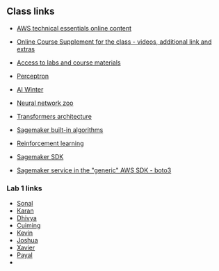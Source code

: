 ## Class links
- [AWS technical essentials online content](https://explore.skillbuilder.aws/learn/course/internal/view/elearning/1851/aws-technical-essentials)
- [Online Course Supplement for the class - videos, additional link and extras](https://explore.skillbuilder.aws/learn/courses/17719/online-course-supplement-practical-data-science-with-amazon-sagemaker/lessons/153500/practical-data-science-with-amazon-sagemaker-online-course-supplement)

- [Access to labs and course materials](https://us-east-1.student.classrooms.aws.training/class/u2EqHJQNthfQsuxpPtVQeH)
- [Perceptron](https://en.wikipedia.org/wiki/Perceptron)
- [AI Winter](https://en.wikipedia.org/wiki/AI_winter)
- [Neural network zoo](https://www.asimovinstitute.org/neural-network-zoo/)
- [Transformers architecture](https://aws.amazon.com/what-is/transformers-in-artificial-intelligence/)
- [Sagemaker built-in algorithms](https://docs.aws.amazon.com/sagemaker/latest/dg/algos.html)
- [Reinforcement learning](https://en.wikipedia.org/wiki/Reinforcement_learning)
- [Sagemaker SDK](https://sagemaker.readthedocs.io/en/stable/overview.html)
- [Sagemaker service in the "generic" AWS SDK - boto3](https://boto3.amazonaws.com/v1/documentation/api/latest/reference/services/sagemaker.html)

### Lab 1 links
- [Sonal](https://us-west-2.signin.aws.amazon.com/federation?Action=login&Issuer=https%3A%2F%2Faws.amazon.com%2F&Destination=https%3A%2F%2Fus-west-2.console.aws.amazon.com%2Fconsole%2Fhome%3Fregion%3Dus-west-2&SigninToken=Yj3RhYAqmhaY50mXHmFnrVfQ4bFs4azpTh_7nUOao-OgbMW-H2Ns344ts-GINQNgt1EzNHXJhqu1SBJPaM18fVKearK9Asbc7n7CFiyUlbhxJLckPCepOh0YqFZTEz1jYUkdQ2kGcvp5cSqb0JzHrh16xkIXKRRj_lw6mNIGC36rWWV17bVOtvpsKazAHUvtgjimkE6StfVEqYJih3eqaEwP-RQD2Z8I993U4ALqBLeql7tr_lC-5FVZefU1-bFi9XXZSn4aetKWWuiSB6b39qZq8BTINDxn2ygDp4wcm9gM9E50qmqCrIPaWNRBDacSdp7fhrIpQNxhzNGswXtVXgzAa5J59Ho_3xGuVzh9cRU62L728MtCIJlq0k4FP1Ca4yur3KbR9hcteDeuFJxzRyFjR9teJ3cXHPGV7knFn9mEh22jbc4Ap1Tv9OplCTUUJP0ufdp7uc9ke5GYGwfrFtqW86eLpU2ueeIq05vnmUoJ-zIeO85NdwY-NCMrVFKSfAAATEcnErEubGrOzhzVTm0P9lRCg5WBDNRm3devjtYiYC8FSfrpgWCIgJq1iuyJeWjdPv67S3dhL4fSsSZOYkFhp7BZTYihPHyTWQT-Zkx6LNJnhHpE0rehZfqdFgrfB_EE9PV_ljD9iIl7jHvqyUaKfKF0QJh0wSKv3lhB_kHf20uSvGLf6xOtxTv-tCwhyDp94tvUd935fAGdAsJCuos08ZdOK-HDUtwvy8jvLpMPVThu-DrK4iknKNv0IODUz-cod-mJP_mdFeDKyJKU2P-whngCEwshVJSUMXQaWCOFsOVQr5VJQsGlNQfnwlxB9UkdUJ_U4SbILII1p0RfzDkRyxUsmEZ_jF7xYmKTo--G3sVz8rS7CVDt8eD_QVCsejf4wgflZ3UKr0UtCH9L0LN3zeZxjbMjror6SU5APkTGjFDvlTEpifg1sl-yS7VX-b9nvPpCurBpJUx1pS7kok72x1cpFCQIUfwie53M8_JX3abrcmMruONJwB6bKVy_kifeK7LQQ1pri2urSOfku9gO7jTrYpIcCMaflLMvi80RMezYArpH7RW-_BcXAUOZUD4ZWG3auA5JynldNgOsLUa5A65l2W7lbVBb9YHdKCQ_mmmZ7hqCdivr5mME0lQMUQOhCDXNw9aG9p_UWmGBg06bkIqgIN5YeJ2gPgKDYuq40m7nM95EaKBEA14NdNK9z2dr5qOkArwEuMfkfU5ZL2O7KZdDu6ujKhkZxgqpxOfJdhUawjkKd126CBWMC9wlece2U1TQO2Lmc3CAE216ds1Ved2aHLV36y4_Bt0yuxMX4dmMDMfr8rgaHAuAoRfCKX94DurzB1dLrxv8TGtOxVEpx_bI6GvLNyL5IIT7IiteVKWxOSmC2RFEREd6rBUD-yKPAnL4MLjDa4UZ9fCfRAMvgZjSWJ3ganiOra-RZN4RuynVZmKBfFc4L3DXH416BPsKCnC0zxK4YTu81fcZGIHocXZ81PvbixxD4xCgh2VmwFY7aGRdRdY4hjsH09HHdtTKQWeT3z1stak5e7tKpztP7MvlvewPvjCVdTdz75hzGY8OLd3Gd8JfWvd62BdDzpGbCGgAeNJF9BOiIX6QkaGMGgpBvsFkCYAzzZA-COFJRKZVR0k21sz0ZeH4DAHpJrLWLAqe7nGhPjYTcV3-XiCN4X3mn1rWouG1r_Kw9qWeOxATmhs5KYxCgkLhL0g07iu-D8xkas1mVZ6uCDOqwYvt3TsGUkYW4tG723u9I4NrCb5EwX7Ay1uWZFmC0rqAE8yWmEFeME8aNxBEMDiNyqfWdSXdY6z-nB5HrQ4TpkplQRK0sWpMieAyeg8cJQjiZjH_TZ-rcp7VJSeu4lqiGz_EZCDV)
- [Karan](https://us-west-2.signin.aws.amazon.com/federation?Action=login&Issuer=https%3A%2F%2Faws.amazon.com%2F&Destination=https%3A%2F%2Fus-west-2.console.aws.amazon.com%2Fconsole%2Fhome%3Fregion%3Dus-west-2&SigninToken=9ZaERo4i33PErGBqk7SPW9GMAU7WE-idx98c-HCLlM5SBYVw1a7psZ7tRpBsl9vb6J0nyJag_KSHfNHiUOLbZ3If-nrb8oF_CAFWhN4fxJ946QYGhRRUJHLVnPJ50mTHTXf-7gZ0q_sEh0Tj921901YzMqv3KaxDYykNobx6rY00epifdjcK_5mK2F7NDAiDIzqj-FryfvlVOILiQKTKvO-cdf19vXXfU6ShG4mqlabUUXxf7EG9V5gR30m-WB1xH0KnLFsUTm5KsfQpcWfFtXsni3pzfXkVvmuR-_JJjd1f0pYHjdWj0EMYq6lUnw9jgoVIXPxl14QTibbYZ_DV7xi1qbFbjbLxbDIuTFF1w8kNlxQJTecf6vrzR9f5Mh52xGsKKZzvik3k2vW_zxdxnTd7RLjqpD42ZkXfBpAKMIFlO4IKKb6STYwW4wIsD2wguk_97eE35PO4EkoBeTQK_VO7HzBPaIPS0XTSNju3QNJQDZydXRrUiZ2kl-TpEXyyZOw1K-dq1cZ4f25yWc0tIvftXnKBN6RaXzZFR0Two802qeZxPrGXXn6j5V9yp9FXhk70M6SkhePbXBVcX3K_H4sR7Bv9uXEtXbBourCI7x8d0NDx613Dm6UqjnH7Gi2jtzIw5w36Hu8LzLyJh98AwX_djqVH5q_f-bufKOtkI2jA34OPS1BRCrGbJIaWd_45rTZcdEAPEOOBAcUSRgQXlf0BltYuR1tbah7Hgw4pPQ2FNd8hLZLWMYPsj41Ms7-OgiKJsHd02IBBnAWGQpHvBInnSMCIFfHywSEsuKwmAk_Hq6GhCAVyTrV5HR8jOaLkuRLexZw0p_RO9yKzFOAthN_zM5s3x9od9hf0zxc4JAKCaqZ4GuuKJf3NwEdZWV1-2szsLRoFAfs8ZGAFZd8ND556G8B5f2yDUB1EGPmVK02f0WAVrc13CEGSoBAtjo12RaWXqvZX7fzQudMxwYscwlJNGmqXMcygJs30i5F2rV2330qgM-8F1naByl-8QRwIOmueKWG8Mvk7D-dHiVP119TJcHxwacg0sukUiuK_A1Wi6d06Jkt6F0v6N0w2romjLqJ16H5b6wet-G__tbfMGDfUbyW8Ei2IKd7JMPHj9JA024I4kxv1BRbrT76A0_kjgIpSd9y3pqDItu0D92iEMb6_P0CUoFC83SSAUGzY_Lu9R0tk-ct1Lw8k_j9ZSAL7ogeic2kjMmdL95ppIeC_zfoUMpCqddjkTHvdXGcbTFTc5kBxFAfTWVp43XocUb_mwJrIe1MtI6euX7Jteta8QaMt8CZXVViroId_6a4zCJwJC1HCCO3BjMW3h_kaR1SoyK0QVtUJlRUAX_ku4IUVxkBrukZWtyPBmpqTL03F1qZmhaJURhvL_rBwIN3l2Q4C8ce5CBF3_QhLomYDuP_Bv9pcdR3KbUNzb3g64ZRNdVp914Mq_K5ggU72vgekkuEQO9e8qSa-txGpSGaEgChGBtECIi3w7xAYgJZZ0htAtFezyAQpJXa45yCfB9F2uaZuKdfKoPLvy6UaJyan0eESIdd7t9TH1ebj0ZTrA0KWbzlYVSi79AhiqkPtISeUBpdKkWVasNrnApDGYIz1DLI60mXuONFkSL1QQvStZvceRRcJeadfBcm4ReGUMBhp3ami7WEy1U9VpBoQzQiZufBu2XSk4QEFx2HVxzbwBKGKDIS9aJG0xeXJIosw-NeueGC4ccaLoUOL8imlp3_7ZAmLuUTJBJ_Bs-sotCyIW-mSYbiL5P9XeLE30ftNnFKLhYKsDgRauWcNjt8J_QiG8mgZzca7wIA-qt6bU6jefcu2o2dThHQDcx1H_WjU_DUyCrOdKmw6aXVzdE5iWHqS537U1g)
- [Dhivya](https://us-west-2.signin.aws.amazon.com/federation?Action=login&Issuer=https%3A%2F%2Faws.amazon.com%2F&Destination=https%3A%2F%2Fus-west-2.console.aws.amazon.com%2Fconsole%2Fhome%3Fregion%3Dus-west-2&SigninToken=Nw7NvVmAK0jKM1bnHL4Uugf7XFyQAzLvjgyQF78LO-HiogTjUj32m8N6V_gK16zSPJRLtPxuln2oNVtjwufFVmkTOAYu_mbp16EZL__gR3zRSmUcijX5rE9CA_XwW3zk5mCozBB2OvUd3vXGWw2C8lRp8UisOG6pgH9JHIa167SQhqTe5wbZtFfHTHPqstq6HppIQUtej0Kbb1XhGkX6npZxB494Mb7Gls9pPg7_4TeG_ZlkorED3FPMMuLJE5L3K7khc_w5A2KsHsLptQQwqrsnOMkMBguE-1ffg27Gv7il-mV_mFb1Et3wb5zeHHd917NayGH6I5bWiyHiydIhOin5NWBGrWrcSIStBJDH49DheYGShzPxEN0nZMe0q-ScYlxJAWmd3G2Eyz0rp0JPNlaGlpdHEuSfffjwBdfFYMR_MRnWlkr0rCWoGQtPmbGcWm9dnt7yMYnFgAxzqscdSjt6NF3_S43A0unQS7jS-IhhWHriXhD34y4U_B8gaEGJMFf-jFXdD_t9IgvvZybABk2_LWynF4NfNnUpY5pGIIydy9nVzMk7FupudrJurbJ9N4-cR3ibmLNhCMomtQhs4gwq8YNa-9dMhSsnuuAJCHnMqig6ttfHW9zsmAq87QrsnJi-kNrLoesreTh0l-qKjiW4fZwzhNLb0xCkd3gn-kUjHZp8BHrazKxdFuOTfpatdfmWoCpY187rMhn8xz9e-Om6PCooe00IRmJIvkL7pbkcMnjyVgTbbAZOxfz4ePRoozT57nKq2wZ81E3dSUPzCRHVMb-lhGnwhen8p94RuWqFCUc36dR7pqIIN4i1dig2_Ed2xs6zIqn4_ywV-q9pk0wIhYmu7kIWWkuhctkSOc8EKoFiOakKgssP3lxrIFq6SCSmgx2ZWWkHUtOHFQrJZCViwbmV3RFIiKFOu6sT7YE_79s3lCQGKvmDwwaRaryZ5y_MfxGXvxVXsnQKeqp4Z69ZT-dfJ4voM7iNVLKbmS2RZ-nt4IHl9R43bBif1jVf2gFOF-OlGAekdxhxwPxsdoSeDTBQ8bmNwuMhmYpHeyrNlhN0h__rwHOq_iC1lprK0uULynRMm0RsEcR-r3UFEFBU8X4GNdmi-9a0wK_1jXvIlTS6Ly_-7K6l6KmUbHiJshAlAAZU-VO984puRuaRi1-Ev_LFoqp1mTauc7Iuvm-r_s_ywttUW6z3PP4yzRcT5XjmvyEJ_eYTXjlxg5soGgbdnM8u2r6LIs9eLW8inonlENTBTHF5NK3D4yFOiK7lbYTjmIypj0M6J1NNpVnc8PNnFq-JvqHBOMJzFBbZApk8S2rl11tXjtFTghqyyORRalE2sfIJpFfXa5bPn09K34MwHpkhR283NgV44BqncEFXGwdnzMsOlqFdJk2k8bg0ywAZgTmcn9Hv4t7PajakY7p80cLpj_6bWv2ghDw7MZaoCFsrNjRHa6aQJxZMpuWrzjBVWrgizeg1UQ_XFu0bGD3nWvLWFyNTzs6rxtDhRNPI42CuQi82dw5-BEI4qfve1twPVJoy3ie1LZGwk2dQdfdYiGpQKAnbJQIKAI45TGoedn4ReIZAhsh6PAiZTIBuTwFtXMcnwVuJRPuqaeO66VSZ0bosge12YqhXxwOkcMX-iHVChbz7Gh7Owh9TM70khIjc1pe80Gu2pZgDHsJ20V-dHxHKifEXKt2ugO3FzqK5kBbGVyZUQ4BIfTys3PMZJQy4TiBM9Rt1K0J307YvbdknEQGi98rmQ_6319DKamwG2hjDQi5poXsGjdsveSZEkb3rAvMsiLUf8jXIZGAz4p6b2FOOiPdnxGlo9jrkzJ2hv4U5yyDZRZ1aRgSXyRUspnnP2PTgTDAg7FgGRgSMAiIuetPF)
- [Cuiming](https://us-west-2.signin.aws.amazon.com/federation?Action=login&Issuer=https%3A%2F%2Faws.amazon.com%2F&Destination=https%3A%2F%2Fus-west-2.console.aws.amazon.com%2Fconsole%2Fhome%3Fregion%3Dus-west-2&SigninToken=r_hwfE8bL7yxaOMh3vFdZDPfhSFylaY3-IwMZMNupssH1NWhE1xZj0SgPq5h7Fx6njnhIeyTQOYVyZbIcuoVQAefS1gWXSvlnfTPfFj3bQs6MUP1XJuWtf9XxEBM76w96YUlSe1ZartU48UOr-ZXU9xs7UzCXulQONo0rCqKGSKrvFprk2Pu-qP9n8FCTwau4b354ZXsjoLYmG_sZa15T3KG0iHpqTDu7jQjya2BfeTxM-kpal3aZqAWuQPJ2wCvztx4F6-HSoMoXNrklwFlJKpzGAg3X-1peJhbjBE6R3NHrtBMeQXZKbZomOVNo4hd7YEzYk-ozpMQY3zoOp-k_pYY3cljSSF1moGAk8xFiNG1XvhWZx97j2awUtc0xu-aKo8K-TwDA-JgPXDvoNXQMDgFYaswptZ1gYaxbZGFpRx1SCYRj2V4grJmRzu3TjMevIhLdGRtV9aW8dlPwlZRB4irOriuTiII4fYNMS2xKirvt_ssPLk_ky8dyKMO4txXjuvbScTY3C8OgrjPFQa127aPpkaETBZO2LqeXU5_IAHQJHSrFg5xmizDOdP8jurrLxMMYAQw1P2qx0vIpjjrrq6_4PNVMt4_4YiUtstoIgG7lsSJVcW2uj3wHAbtdlJWwKlYTp0zi1SmdeZw6Im-tN4u4oXaMXtqCR78aGYTR7jXmg5EATCBwDlwNzhcV5wK31p4iTgAyqkCyQ-HGZW9hjIidvp2H9MIIWtX2_eBL8S0tA1OxLRH1O_9jONWHnRdrBLUUOzaMae7D13ufJv4Kjs9gODS-9Lq2mj7d8WSWziQ_8cdcOm8UJSU8BCFOLq_ffggZREDzLZfb-lnb0ZgXdFdQAKDFHw38WhZ1rVGvtTAic6V55pwLPfmoxs5OOqGq4psj8rcrqy4Gujg1IHfJIacfdvQYjwVHfhQN29X5nKHbuCPo8LuATOJ7oUpIrOnl92yTkCRaNnl83dctgiQT4ocT_9bek-ykntzpLEVhy4RfkU74paWjBu7wY7cGYj-ZnK-uP5d4BPZnrkBzbBZTrB_AZnxl4l7H-fDFP0-8HYVfWioZbiSU_pAEtD3AN2KSVtBxgLFhP9mqrFgD4Wo4O0Tma3AbDz8TGGYemSbd9tfCiEVdFT4XKYAw7DRXtooYKa5E-Vky0GeynMKCiDEmE6uSJXwU_Xfp_ueAMW0F3Jhifut9JhA3cIeoNLyVCg4t7vcOfXUZCJm7ALAVxV1-bRPiySVtX3sQz4RQv3hLj-fUcMXRUKkNX1tSH54HnGMZ9W3kuo46rVQqz2qcx-OosZPqVY8HrKTNGBmfw39WdOOTj_5pu04JiGjVklnnQYGLAsOavvESa_7_yyF5HEPxz86Jth5Dyg6PXY4S2F6s6yy8prYdsoW5gC9EUvrHzHcdcwncTBeF06lGC0xg1tswQipuvn5kowepHgJbVeBuHoocN_DEsi3SQTlBaEQirnTN9Rxaiq0UvRh1qmJtw7mzlP7sOV07Or-UtPbRmv4s7J1gNMxopyoTUJ7mvxCbVmn9wKAJzZ2jJHL9Fp2DBU6nn3_dTZwGRdyzQr_tei-PEo3ygrBwB1qC5V97UJF7vJ2i2V4uArFU33CWe1JtXmyGBms74euP2JFGrpmyXgVhlscpr3R1kqz6XAo0W8DfmfoeB3DcwSs-ubEoSBsSMfvrd--wHN4cIbY5liCwhQGDLY-LdvLuQwgXuIFqe7ntsagWgD7ell5t9MjFsC_v8qq_T9aT5QrRAsXYgGQgZZriP7DHuD7trhXh3LSK_-gRuDuK9sbJuHiGruQXlNAQYSBtQsIh2amBklBN75ufk7AyoPSRvLBswH4KBoFwisrWXveQQhjTMXxZYTo0vPa1HK-9wDkpe9W)
- [Kevin](https://us-west-2.signin.aws.amazon.com/federation?Action=login&Issuer=https%3A%2F%2Faws.amazon.com%2F&Destination=https%3A%2F%2Fus-west-2.console.aws.amazon.com%2Fconsole%2Fhome%3Fregion%3Dus-west-2&SigninToken=nEAQCBEOEJoBmmuEWE2vB6b_cpxQgs10E_gNYDv3KqRbJn2x6_1xjkiCtKVjDLzdJxLJvQg6T9ZmzpAG6BT3blftOFKWrpBuc_nvuIaFLd1r-aioBImmte5VXWHBxt38q7jDVj0C6wTtPzp12FUoSIh_1RizkYqQLeE_6DL1LdL4mhuIODLUJs2s_TRf93xGlkX7Xvnh8TEJTSuba5EyDqKpVMCcIoJeRDwFcvNpPNMEuE6o9hN9mpVEpNafTnK51FClg0BGE9HH_nlNUbdV1cMIs9QLN_fY4hpQvDnZ-fsB6BPJFXMzZoOUZdxiofSGcB7-CLrpbYo-Si9lSxBNCeF4XI9J0FfzGPbYtGrToWKMCNgwoI4xHkIV6MzM09vJo4-5WHtU98Ca-q6fRKnd09PwsyKoLvY-dIaYu8WuVtuQFaRHltZPNjongKM63gAv4F199VX94t9O40Tyn2lD5x8NneiK_-UD1N6N1z5fclXQGNkxEEbE0mvix7U-uYREOf8Oo_fkpiU_6ujxL4-OBJMVBA2rjeAI6YjT7ENIaSvld6PppaUyQkyK8qmSm5e3EYylsVXoes2rDnLHYwDP01h2YALw3Ss7jNK5_ymiTEB8S0bLKhcoSmRIkFfRJIwN0VbiGH0uaY-wGze5MIBpT5nRiTub5jdJbdEakN0q9uGgdUmZ4crEjFRwWoOyq2lHmzfDAckqe_CQ0rnyhMp22vXEYIcqfZy6grpzUxedWgC8KP3yyux-iFQj-q4Jd38WMyX5EuUal6xDPHYXEsklUKBwvmwrN3TICbpxf5D6PpG9GfgHzKlbv9RT9HUQ_Y6JQGEZ-4a3QT-2Jwr0Q4t6wCkUKjFvp2HsiSfivsbrYERfBWcab_CDwh4IIlz6-mDCPXaq1MTK5OvhEsP_kVczGHBx4NMcWwO9eEt_zpT4Xg_OWTYfeRrd2Zn4PmJvKZmEm11tDIXp2oVMk6AoRmolE15agI8WBw6rEa2ssm0bpOLG8Nfka26ZvC6BlCZwvVgtqYJM121aIMqQDLcdhxeyLGa4cyNbL5lfB5EktJrE61UtN2Z2veSHDltLFGhYY_j4gU7E_W7JsdB5if3riaGIFvcw4vH71zYNf-p4kRexWPZAh1LO8JM7_K3YIkwd9AitgbHcQNXW7J1k8ka-W6z831qsdREp_zxC3QOacST6AawgoSJGiOx85Eyrg44uZ_NAJrDthS3jvyAsCITHjH8wrFVS7R0x5cq-VHwdRsCBjMm4x90HXpqDB2Fdhv2gN8jNTTKuNT3UXY_BSU5nXrBnBPVENWsFtCwBAhgPzOlM2_kOX9yFWFxogfMJaoc61UJHuETkqfiagFNlDdXGd6yeVTer-9rqJCBOAsDs_HdfNkRTXsl7ov-TKYAFtp22SFC7wmRLeLLiq8KiSF42bkZp3ouwxRnEHl7KEZwBR77KHVLz1P_6wH9CnNRr5J2mOKNzuRTIC13Zsh2-ORh-jgeHggqwe9aj1stiiZDywfZrLI8JvfMI8TT6rcl7RJ-wv6zDHFCHrGBPbJxJ5e_Z3Go-SE-8rzXtg5MulnIuMOEo7wV1egyEUI81uhBxYsCbNnb4kbcF_5IPNASORkZmAtRgtPpGUgw2mkVDES6ncb-o6DYBm7IwscoCasLo8IM1E72PjsAG7u0_UOYKaG0I0Ug32E2-cUvp5y-rWq3yeVFOhR6jY4HdCzFyJFvt0rrqIHxXz9CHQE_T4goajmk4DbHlyrTSfVPiE6Ji1Mgss8SlJF_5oCq7MsjXfbptca_Gs9x7Nr0cDgQYCKzm__jEWSATg1Wg1yv0bgEMjRD64Jfo6pe3An45eUE1ctm5TpGgHFYGvqBq5sSK-0KxOoxN0o0Y0Q)
- [Joshua](https://us-west-2.signin.aws.amazon.com/federation?Action=login&Issuer=https%3A%2F%2Faws.amazon.com%2F&Destination=https%3A%2F%2Fus-west-2.console.aws.amazon.com%2Fconsole%2Fhome%3Fregion%3Dus-west-2&SigninToken=vp-AyAoFp6nE2NB2GZeFqLdsP1bTOyzWg7A_oo9k6dlEci7T27_rc5NOvcVGB84xO5XvcziqOdKNBal9I0pZYrWQjvB83XXKOem2uVo0HVJO9AEAE7_6ECCzbRYArvCpPsNDPFqaf7at2jHfNim-OtY0ucBwErBQ9w9EceK59_lKnSSdmBjjU3Ns7PieeRy09gG-AJQckrx4R-qcv054-pFAFnvgp3hW45QNZfHch0vCxEfDpYw2uN8WiF8-XUTCpTXk87HYaG0y3ulxTcKjsYPIXM11PEpGg2W2XDm2qGp46_Zo9aZZALRpYqMkIqZXMtdJrdRK3lDPVj8sYy2_Cg7JIwYZ5Y8BF2iwjgzsL3Te7qDGLvqjJS30XkgsdgTeNX9iEtGmuAgl7ApJTkVylmRhmlMwqhv3xQNTKjfkWKP3Uoq2ZbQWwBM_xK4-QaIivhX8dBlRYF3awWiriQ2nweNCqRfPzY3Ym2j4NU-4J4YguZozIdqWZGCV1kfBQ7GzB4cm4uIIrZSqedlnoMYvPwxVj0i4mCN7UZkOJYIZ-lFb6ewhqwQF7_W_kNwmvfTTd66fiaBaKM74mSaBcJuzMSBCZMgPcrGNXfdDoWF0Yrin_a7GBxaPiAPQMyX3rcAOC5YrG25CTuxnEW0Wp369Xq_OPsepJhpARhNsgmbW1oN7TsoaL29XM7nzJ_BJQ4NJgrhQ_rF-sKmEACONwpG59ykTTwhLsniTXY68z7WGRot9MTYa3jbc2R3adYzgl3Th5_jcv4NSeBzNeAvNIWZ5_ZOcURjAhiXfsoQRjziJi4pJ0k0CLAkgkwDFJSnXy9UAJ1qvx2D93k9HJbyf-xShFia-eRiUVR5j-s83D83fO9qcf74E4c7dPHg0AtuYa9agj219hvqDT1ROuabomlG0r7ziakMsfrrDG5jDUs2WBnY2Faces3iyodMbYV9AAUfoFlvr7oEn8X0oWYJW9quJSb5WhBPNFT7Nho1x_wsq-g4jWWQ-Y1OnPCgKopMp6SSKezePx0tmuxgHXZAL3GIWMOQcc11FSzXcL6sKm1R7JLneT_2Lw8nSFntgj0YKHjb_JB5gskSk7RoBnFqmsSYH0XSpkWObktBvPBvZXQFyL4JqoQT1MD-nOI9Wz8eCQyb6uvUetFIAMxiyQ9-hhZGBCJlAFoU_7opSTvV4CDDbB5RXSAb5qLGrjZU82HUUTPx1ICUar4AZjjIoM3Yenx6mK7bey5Tb3IzC1SkOWhaPcOShh0Wty9QsCfCNe5z-pifjd3cAKKWGMKKEDpHf1ZQiJT7Joe_ihg53ox4YWLQqQkXAC7RzRoYnW7v2SSY-KK4IjuPu4AGL3urIA-9lMyzyy_1J7U_by6ZbhqWknWfOeDeZoTKk_OY1r0l3UP-B2OSmRqore5T9AiB3k68YIlm-xa7B1M8kZY9Zw7BX07bgfYOLilJMfggILlugcSGwg5p3xWM_oblzRc_5AEvpyw5KNLV-6SgZJmcCQZ9fe3u6kU785rkgpz8KEGojDEYIHPoz2Kq3RNLq0ZNjmIJnwCXSkcEeYHYdWwsFnfzE3mb-OkixphjiY6Us4ZT11S1m6Ee6iAo9LX5-gV4e_49squ8Rixc9syLo76TWRdhZ8eVw2lR29Cj7MxyoJdLmohlBlOEX9ptiLrAPkyOfBBbk5MWySUk_TrMOug8uWW4vomcT6qXTYwi851IWDTJmyJtXK1gnMdWVlSD9G1W9OkE7CMBiwrRA8iEarhVF-uxogn6jGrE1Ckj4HS6PjHQVRY6It093KC1k0MMowsXqYqD-UKb8pkHmVe-Bg_-UHOWVSQG9lMHxqe3gtJ9Kg3OopM6H6K70ZjtcIe0d2jVqqe_qFzgmn8777jWS)
- [Xavier](https://us-west-2.signin.aws.amazon.com/federation?Action=login&Issuer=https%3A%2F%2Faws.amazon.com%2F&Destination=https%3A%2F%2Fus-west-2.console.aws.amazon.com%2Fconsole%2Fhome%3Fregion%3Dus-west-2&SigninToken=yQwXCVuNNzE_7xU2UOvzKGUSb4SWLf4Au7IF4Zlhtsougl1BPFN92QjRYo-UAVEyXzgsV4bNH7Xb-G3OaUG-AdLTzzHA9grmeiUi16ZfUea9yR9RySVooHP38Y7frh1wio5AVCHg6hctmrs0pyubIU90o1-4_uIERgD64JOGYBwH1SuJk250hI9jIt-BeqnXz5giNHpJsDJNLEHa8yPSQ6s9X4dZgKFOh9twy6GgLpXVe72CM7mph4lAZMTS-05Bn16fyxurUbJ9C8xkfi9LzaVU0cyQHeoey0PgR2bD2k4va6Fou3u6KJgl0-LQK03GXRaoaSILirK9gih_BRiXgiy29VR3cHKTa4JJggAVOmodOjQ-OxLUVP0Um5_Ch4I1c6zm-Fh8tzQ_rDjalzIzWFaxgv9b24i9xpoSkzljIr253pE6LfqyetLcLcXakR9Xjkzw4TBDr1rW893GuK6VcXerKGzWX9rguK7xMc5Gi4CRgUmDmaXukp8zzlHCG7lMSlCrY-4xH9wHv4HfYVd95rW00CL1cSrBvdPN8R7Tw6SoJE6cHPvhsvP0CCio6qgNBK-Qt7BWZU0F8AYKR8obpqbgurNL3quhCI9Fe3QdUgqJS5Lqf89_ixt9D4cp5oWngw5pWmVHWIYv10fxQJ-l9cajAA5GvjkHft904Qn0Sk1Axj7FLLze5bIM0Z7pQcn_8ZnlxeV29hR_bHW9wA1vwbuzatADdHe6yH5sjfaqACmd8GwLNSONw4Zj8awzdrqn4rUIlhKH7TPQ4vQiQ4d0Unspc_DoYMrHPuzV9btBn9ULFwXuv6qL_pz-H8I4Zz-EKVzMgZgXdt35JGPufhw_5OnUMhQMNpGRGP8n_wVA-7OUnsRiyHijageTfbzBf4lIag-UEGJFUuMei3fQz3p8GoHlQADQuuTy47gww4orAOoVd4tIVY4DwZ4ZLe1F-IWGKDikuiDmCE2oBIbEfQKZmEv2aN5AY6t9rFdNyYe9Q3prYvQ-Z56gFF8NazVV4KX9DJfalvcjE6J66tXLjHvQSLYGjDFFBzQVWSYota0DkRx5706e9vaIohKTplOZ-cxngQx5fhxADJblAzW1654YtDrzMrQj1evWwEhZim-sYkhHyqeZOq-dZvg0Z1p7H3p49CHsefxxgqMbpxfoPWUDZCiOY2Z3BRWHr6f1jvwc9jQec2PhD1LNwCRuI3ABmPBNBVbZHgO3tnjE2UgZ5gPnUxTObOG1fgLY9oL5qelqzyxdn5S8pYbWGqE_wFWWeg1DTjjJF7URsoVzL4rzfwXpP5OIUA75EKXdlXZ2EMH72J6qESdivu8YGzL___wYqzprtWCrO4maH05542WI5mOD9X-ETHPLMxzTkB7MkWzwE8gW2_SIVGaUblxC6iyLVKuuq8TtjDCX-rISIF2rNHp6nx1KvF7oxfFOkpAeCfeKsqQp4yKsfNU3lRrQw_4RE-r1ZVJqMKRRvhKOofv0WUguxHK4_xiahDIjzdm8xeQgX4jpneTLJ520WVcLInjDuOt6J_bC_0XA-QwsnCidAIgFNuFRt05GUGvEbS72v2M2lIlmrmk4FLZXhfu06YDuyFF417yDQfwpHhvUrdc7m_QMAIBKFOlOmKHHMtKPsr2uB2E1iXVkz3BlSPlunFdZzGwkICEyFzNdmf27wD_rmI249VyJ_mfxdvvKF8IHlXYgEeWq-854k926KcNPv2twn1HvGL7349Gdyr-PdiZry92V9yOpXaHEQ84qZ1nxLqt1d1dDJchqQLKv0c4QigKoOOBVAzdSuPD2IiNCFiahfHk96WKvDltm7TmagxJ9pQau6noaGWh3pi-R4ZKnU6vme24XTC3r-Q7wIUk9BIJo6lhlCzEOP14I)
- [Payal](https://us-west-2.signin.aws.amazon.com/federation?Action=login&Issuer=https%3A%2F%2Faws.amazon.com%2F&Destination=https%3A%2F%2Fus-west-2.console.aws.amazon.com%2Fconsole%2Fhome%3Fregion%3Dus-west-2&SigninToken=RuoYR0cNCHHfVXbMOE99IjSE1imNTRvEDX7NWDfKoJ7CWRKGxCc2J8UDLYbALo_mAaxyMuE7xR2y6jEXDPoB4cgl-MY0VrF0okJUAYqpmdiRXt8GE63oy7zPEc5DeZnzf3YRIWhdh9lcb3GnbeNEoiiqOl2sH1mQ-B6EP9i-IuCO1ymP__DAFt7rhe0W2inKCxY9g4OvD9e6MACDJnNCOHI0817LeMNFbpgGwunYfG3W1ZUZ-wPeAJ195P-qwI70QcNcvvcmo9O4vOsn9kWOJSQn2y4bFX6ygrEH5i_hhgFD3vmjwn2jFVbgTBhZ42tBjIrZluUwHTC2FmaF10e-M75yZBr_wMRKqe7TlsDkWSVj1desv4f9-6BCXXXXIWtuNDoAUUkCEQZOuc9ib7Vvab-TeQ0EZCIdIxR1I2K9GJK3P6-fKWwVJ0bN64nUqGHDlzCEqJnPqnFDTJd5UCLYc1VOx0HLJlZ7xVr614RIueHPXcBH3LRA2SPK_g_8zaojc2ZB1cmS-bWKuiqqYUpjdKUbetK-A7Xa8yeTFp-dQvaF60tN2WCe3XCYft7LsdOYI0v_vS20A1ZgQSmY5DbCRGf0qTXHQZDubMI085f-PEVDlacB1W55TYswfRru8Hk7khxyRBBuzIqPSyweanXq28qcIS2_zpDdr2l8m8BrzMOVfsRDwo7tWa5Dg29XYJhf60LxNoAmEvrLfiz4IubHtd2b9C6gdU2o2jbdbpBOb5HeXLWLNnFWI7zDy6drzoLLXgJvDgk_Q9qXcuEql0tXfZibgsk2MK0icv1KQyV7vE0jSWGqb8c_4E9NdVxSX956bPZc8tlg99135v7aZgT2oI47qA30BNZEJaMTt0lCBoUwbNUrvE6ClUdECFcPKaj7hJUdKxhnhXZxh8Qf1UohYwc6ul90fx4Nq_6ioxc9d4Rm0FBoKVbmTQp4MKcCj4j0LMiT6Bv8JSK1CRlKmQUbfVwqk2ob4ypFMjrNV_YWLhh03XvTjLt9GxJFKloUfQOre58ktefC4kZIK3UOb1VJf90lUBaOuv__BIMqIy_ZtTLCOah73eW4j0d_7pRBggALiUtoiGN6W9tw_3GghtEWKNZ38_WsNTVQSliG84pUgvQoQbSnN6RDo1Hlc3jWY_RLJjWpAnX9ypWkEzg1CizEazWYpGsJpJ-uFWzEEjK7ndzdr2ap5gz5qT5soiMGyZEgjhPp7K-NnAfpzt4pPZ-Z_bnLIDggzBz7XDB9styK6IYO71H9FR6QlRXgWAPRTpAjUZAh248DSkSskAFBpgrZLtxWcayqSVHBQJovWjxz-sZCcdTpYwCytIeVxi2B1ivQqBSXNUb79N4k6-BP8Nn_e_JJo2WrISJNOBSUf30VjYDnxU7N07WJw6l4p3tWm63seYcaOPc_3Y1Pq8FrXSWNKSiZ9DO6lRUHjMkA5xVbuU64mxscmL3cod_qhAJN-t__cHrTfbP1A8SkW6VOT866kd3HG2B_j8dC9jf6livHC1rVJ3-hs3eRLAb9Hf09WMgEPXRbQ3PQGfq_v66RXszNo3_iA1eYuSySEVo_xG_jg2ap_RJad6f4CjToChZZL0QK2_bXKbzDZKgMr02dNKo6kjiZpdNYGA-RQozkfhHvKvR0DnMlPBgYgQmnc7IsdclQsKu6ey4v9lqIeL3QdUttyaKc9ccrkfEplxyx1cQ-739mzbs50B-M_xJF1ZT-gbuNaJNZg1PenGY63PbGVdyDEFRTUQE3aOlmI2crLHJ2xblODMy7w895U2ZjJ6DQY4a_mzIA3AlX9Cj8VeQKFDaQ7jWfdHLU4h4SiBhf81NA4VWFv6efjhpxbm9oHvEQDxwnK3qvJnx9hc3e4wjvpTO9qA)
- 
